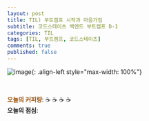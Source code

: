 ```yaml
---
layout: post
title: TIL) 부트캠프 시작과 마음가짐
subtitle: 코드스테이츠 백엔드 부트캠프 D-1
categories: TIL
tags: [TIL, 부트캠프, 코드스테이츠]
comments: true
published: false
---
```



![image](){: .align-left style="max-width: 100%"}


<br/>

<span style="color:#994C00">**오늘의 커피량**</span>: ☕️ ☕️ ☕️ ☕️️️️  
**오늘의 점심**: 